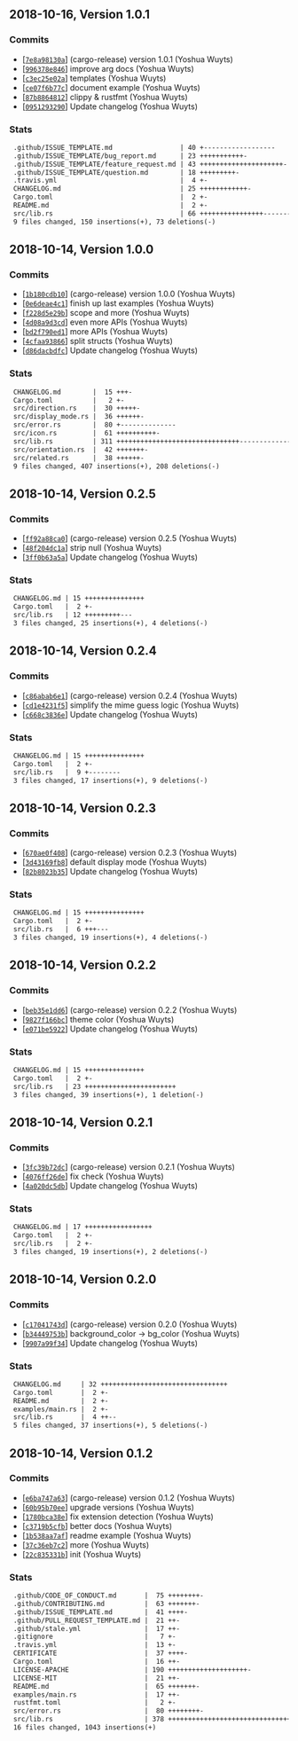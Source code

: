 ## 2018-10-16, Version 1.0.1
### Commits
- [[`7e8a98130a`](https://github.com/chooxide/webmanifest/commit/7e8a98130a2f891ec6db3dbd9365286a1670211a)] (cargo-release) version 1.0.1 (Yoshua Wuyts)
- [[`996378e846`](https://github.com/chooxide/webmanifest/commit/996378e84651bed5e10ef5ba110aba0044b943a0)] improve arg docs (Yoshua Wuyts)
- [[`c3ec25e02a`](https://github.com/chooxide/webmanifest/commit/c3ec25e02a5f1cd44fda699f6cbbb1fb071d34b3)] templates (Yoshua Wuyts)
- [[`ce07f6b77c`](https://github.com/chooxide/webmanifest/commit/ce07f6b77cca48bad126cba562555aebeb992f3f)] document example (Yoshua Wuyts)
- [[`87b8864812`](https://github.com/chooxide/webmanifest/commit/87b8864812e21e3e680ecd72550f8af10a0ab1ba)] clippy & rustfmt (Yoshua Wuyts)
- [[`0951293290`](https://github.com/chooxide/webmanifest/commit/095129329074ef9a4f4f9eb91b87c4a1526975a3)] Update changelog (Yoshua Wuyts)

### Stats
```diff
 .github/ISSUE_TEMPLATE.md                 | 40 +------------------
 .github/ISSUE_TEMPLATE/bug_report.md      | 23 +++++++++++-
 .github/ISSUE_TEMPLATE/feature_request.md | 43 +++++++++++++++++++++-
 .github/ISSUE_TEMPLATE/question.md        | 18 +++++++++-
 .travis.yml                               |  4 +-
 CHANGELOG.md                              | 25 ++++++++++++-
 Cargo.toml                                |  2 +-
 README.md                                 |  2 +-
 src/lib.rs                                | 66 ++++++++++++++++----------------
 9 files changed, 150 insertions(+), 73 deletions(-)
```


## 2018-10-14, Version 1.0.0
### Commits
- [[`1b180cdb10`](https://github.com/chooxide/webmanifest/commit/1b180cdb10bb853ddea33aca7997c7739e26fdc1)] (cargo-release) version 1.0.0 (Yoshua Wuyts)
- [[`0e6deae4c1`](https://github.com/chooxide/webmanifest/commit/0e6deae4c11a163e70c5f85949c355ca215f54f1)] finish up last examples (Yoshua Wuyts)
- [[`f228d5e29b`](https://github.com/chooxide/webmanifest/commit/f228d5e29b7afbd68acd2b8f836416c213557df6)] scope and more (Yoshua Wuyts)
- [[`4d08a9d3cd`](https://github.com/chooxide/webmanifest/commit/4d08a9d3cd7ff52d00b8728ba1f4f2a1d6a6c182)] even more APIs (Yoshua Wuyts)
- [[`bd2f790ed1`](https://github.com/chooxide/webmanifest/commit/bd2f790ed131ca19732c02af2b0ede59580e912f)] more APIs (Yoshua Wuyts)
- [[`4cfaa93866`](https://github.com/chooxide/webmanifest/commit/4cfaa9386687002a0b6414de987ae5aa83bab121)] split structs (Yoshua Wuyts)
- [[`d86dacbdfc`](https://github.com/chooxide/webmanifest/commit/d86dacbdfc6a4a2ed8dfc95b9baebfadfd5ad422)] Update changelog (Yoshua Wuyts)

### Stats
```diff
 CHANGELOG.md        |  15 +++-
 Cargo.toml          |   2 +-
 src/direction.rs    |  30 +++++-
 src/display_mode.rs |  36 ++++++-
 src/error.rs        |  80 +--------------
 src/icon.rs         |  61 ++++++++++-
 src/lib.rs          | 311 +++++++++++++++++++++++++++++++----------------------
 src/orientation.rs  |  42 +++++++-
 src/related.rs      |  38 ++++++-
 9 files changed, 407 insertions(+), 208 deletions(-)
```


## 2018-10-14, Version 0.2.5
### Commits
- [[`ff92a88ca0`](https://github.com/chooxide/webmanifest/commit/ff92a88ca01d8e32bb893cf9694911c988dff22d)] (cargo-release) version 0.2.5 (Yoshua Wuyts)
- [[`48f204dc1a`](https://github.com/chooxide/webmanifest/commit/48f204dc1a1e44505a864b163267e3c120775ced)] strip null (Yoshua Wuyts)
- [[`3ff0b63a5a`](https://github.com/chooxide/webmanifest/commit/3ff0b63a5aba5668685c0fd324837b5e5e5fbbba)] Update changelog (Yoshua Wuyts)

### Stats
```diff
 CHANGELOG.md | 15 +++++++++++++++
 Cargo.toml   |  2 +-
 src/lib.rs   | 12 +++++++++---
 3 files changed, 25 insertions(+), 4 deletions(-)
```


## 2018-10-14, Version 0.2.4
### Commits
- [[`c86abab6e1`](https://github.com/chooxide/webmanifest/commit/c86abab6e101f9577717f030d7bd319cb833e51f)] (cargo-release) version 0.2.4 (Yoshua Wuyts)
- [[`cd1e4231f5`](https://github.com/chooxide/webmanifest/commit/cd1e4231f5a02c13a20e10bcb41ea1eec2129648)] simplify the mime guess logic (Yoshua Wuyts)
- [[`c668c3836e`](https://github.com/chooxide/webmanifest/commit/c668c3836e07fb668e2f09e9d0926c78ef60e04f)] Update changelog (Yoshua Wuyts)

### Stats
```diff
 CHANGELOG.md | 15 +++++++++++++++
 Cargo.toml   |  2 +-
 src/lib.rs   |  9 +--------
 3 files changed, 17 insertions(+), 9 deletions(-)
```


## 2018-10-14, Version 0.2.3
### Commits
- [[`670ae0f408`](https://github.com/chooxide/webmanifest/commit/670ae0f4083fad7069170e7d1cadf105fbe1de98)] (cargo-release) version 0.2.3 (Yoshua Wuyts)
- [[`3d43169fb8`](https://github.com/chooxide/webmanifest/commit/3d43169fb8f924c49fa33a834bece95684f392ba)] default display mode (Yoshua Wuyts)
- [[`82b8023b35`](https://github.com/chooxide/webmanifest/commit/82b8023b3533ff515b04a355c694c0f45fcd910d)] Update changelog (Yoshua Wuyts)

### Stats
```diff
 CHANGELOG.md | 15 +++++++++++++++
 Cargo.toml   |  2 +-
 src/lib.rs   |  6 +++---
 3 files changed, 19 insertions(+), 4 deletions(-)
```


## 2018-10-14, Version 0.2.2
### Commits
- [[`beb35e1dd6`](https://github.com/chooxide/webmanifest/commit/beb35e1dd6edf1e6cd9415a751e5872bb47e8ef9)] (cargo-release) version 0.2.2 (Yoshua Wuyts)
- [[`9827f166bc`](https://github.com/chooxide/webmanifest/commit/9827f166bc5702f94e8d62aafd91eb2b04f88163)] theme color (Yoshua Wuyts)
- [[`e071be5922`](https://github.com/chooxide/webmanifest/commit/e071be5922c606da1a85ff61e65619fa61999675)] Update changelog (Yoshua Wuyts)

### Stats
```diff
 CHANGELOG.md | 15 +++++++++++++++
 Cargo.toml   |  2 +-
 src/lib.rs   | 23 +++++++++++++++++++++++
 3 files changed, 39 insertions(+), 1 deletion(-)
```


## 2018-10-14, Version 0.2.1
### Commits
- [[`3fc39b72dc`](https://github.com/chooxide/webmanifest/commit/3fc39b72dccfae5edcbca2ff1076968774951e45)] (cargo-release) version 0.2.1 (Yoshua Wuyts)
- [[`4076ff26de`](https://github.com/chooxide/webmanifest/commit/4076ff26de15d3f0b9a37896835e71c1e8564355)] fix check (Yoshua Wuyts)
- [[`4a020dc5db`](https://github.com/chooxide/webmanifest/commit/4a020dc5db5882598d11ebb2d86996400f087a3c)] Update changelog (Yoshua Wuyts)

### Stats
```diff
 CHANGELOG.md | 17 +++++++++++++++++
 Cargo.toml   |  2 +-
 src/lib.rs   |  2 +-
 3 files changed, 19 insertions(+), 2 deletions(-)
```


## 2018-10-14, Version 0.2.0
### Commits
- [[`c17041743d`](https://github.com/chooxide/webmanifest/commit/c17041743d4d72042df0acba1fb7e71c02661fb4)] (cargo-release) version 0.2.0 (Yoshua Wuyts)
- [[`b34449753b`](https://github.com/chooxide/webmanifest/commit/b34449753b6f212eef3b8e286498cbd43c287f9c)] background_color -> bg_color (Yoshua Wuyts)
- [[`9907a99f34`](https://github.com/chooxide/webmanifest/commit/9907a99f34ff3c75fbc88ab0c3b6df207f2f7df0)] Update changelog (Yoshua Wuyts)

### Stats
```diff
 CHANGELOG.md     | 32 ++++++++++++++++++++++++++++++++
 Cargo.toml       |  2 +-
 README.md        |  2 +-
 examples/main.rs |  2 +-
 src/lib.rs       |  4 ++--
 5 files changed, 37 insertions(+), 5 deletions(-)
```


## 2018-10-14, Version 0.1.2
### Commits
- [[`e6ba747a63`](https://github.com/chooxide/webmanifest/commit/e6ba747a6339a685361adb010fb4539876ae9496)] (cargo-release) version 0.1.2 (Yoshua Wuyts)
- [[`60b95b70ee`](https://github.com/chooxide/webmanifest/commit/60b95b70ee4de92d33803e2e00651d97121930e8)] upgrade versions (Yoshua Wuyts)
- [[`1780bca38e`](https://github.com/chooxide/webmanifest/commit/1780bca38eff8e5862ceb81b64404546d1a2e7cf)] fix extension detection (Yoshua Wuyts)
- [[`c3719b5cfb`](https://github.com/chooxide/webmanifest/commit/c3719b5cfbf357030ed2821ddaad6da7142fb055)] better docs (Yoshua Wuyts)
- [[`1b538aa7af`](https://github.com/chooxide/webmanifest/commit/1b538aa7afa106d55af02f7ea94ff7c108454f80)] readme example (Yoshua Wuyts)
- [[`37c36eb7c2`](https://github.com/chooxide/webmanifest/commit/37c36eb7c2e31f95fb0eb72a9322dfbfbab156d7)] more (Yoshua Wuyts)
- [[`22c835331b`](https://github.com/chooxide/webmanifest/commit/22c835331b57b1ca480eca62838fdfe9c5586f2d)] init (Yoshua Wuyts)

### Stats
```diff
 .github/CODE_OF_CONDUCT.md       |  75 ++++++++-
 .github/CONTRIBUTING.md          |  63 +++++++-
 .github/ISSUE_TEMPLATE.md        |  41 ++++-
 .github/PULL_REQUEST_TEMPLATE.md |  21 ++-
 .github/stale.yml                |  17 ++-
 .gitignore                       |   7 +-
 .travis.yml                      |  13 +-
 CERTIFICATE                      |  37 ++++-
 Cargo.toml                       |  16 ++-
 LICENSE-APACHE                   | 190 ++++++++++++++++++++-
 LICENSE-MIT                      |  21 ++-
 README.md                        |  65 +++++++-
 examples/main.rs                 |  17 ++-
 rustfmt.toml                     |   2 +-
 src/error.rs                     |  80 ++++++++-
 src/lib.rs                       | 378 ++++++++++++++++++++++++++++++++++++++++-
 16 files changed, 1043 insertions(+)
```


